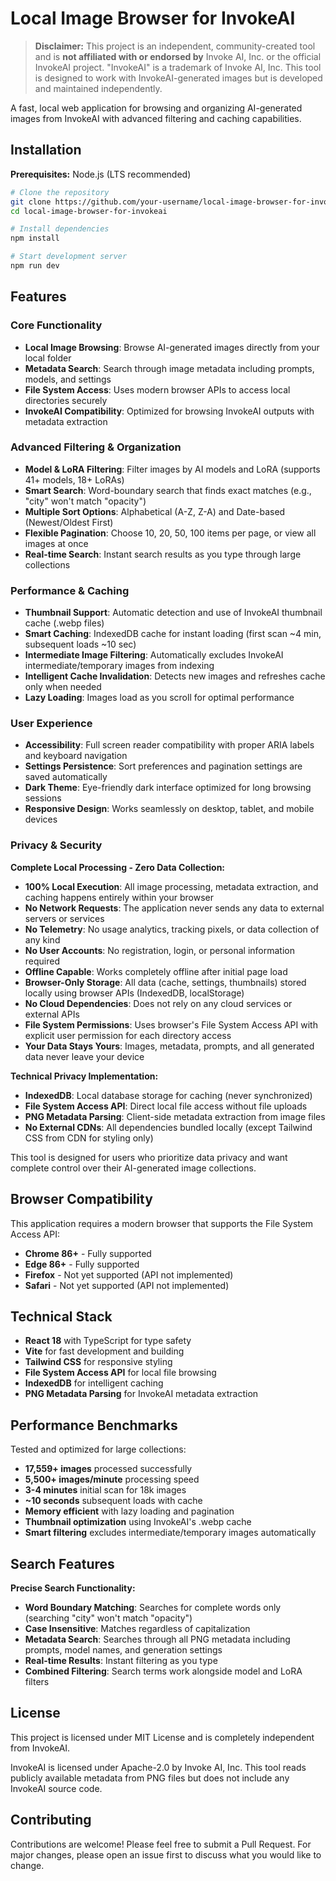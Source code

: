# Local Image Browser for InvokeAI

> **Disclaimer:** This project is an independent, community-created tool and is **not affiliated with or endorsed by** Invoke AI, Inc. or the official InvokeAI project. "InvokeAI" is a trademark of Invoke AI, Inc. This tool is designed to work with InvokeAI-generated images but is developed and maintained independently.

A fast, local web application for browsing and organizing AI-generated images from InvokeAI with advanced filtering and caching capabilities.

## Installation

**Prerequisites:** Node.js (LTS recommended)

```bash
# Clone the repository
git clone https://github.com/your-username/local-image-browser-for-invokeai.git
cd local-image-browser-for-invokeai

# Install dependencies
npm install

# Start development server
npm run dev
```

## Features

### Core Functionality
- **Local Image Browsing**: Browse AI-generated images directly from your local folder
- **Metadata Search**: Search through image metadata including prompts, models, and settings
- **File System Access**: Uses modern browser APIs to access local directories securely
- **InvokeAI Compatibility**: Optimized for browsing InvokeAI outputs with metadata extraction

### Advanced Filtering & Organization
- **Model & LoRA Filtering**: Filter images by AI models and LoRA (supports 41+ models, 18+ LoRAs)
- **Smart Search**: Word-boundary search that finds exact matches (e.g., "city" won't match "opacity")
- **Multiple Sort Options**: Alphabetical (A-Z, Z-A) and Date-based (Newest/Oldest First)
- **Flexible Pagination**: Choose 10, 20, 50, 100 items per page, or view all images at once
- **Real-time Search**: Instant search results as you type through large collections

### Performance & Caching
- **Thumbnail Support**: Automatic detection and use of InvokeAI thumbnail cache (.webp files)
- **Smart Caching**: IndexedDB cache for instant loading (first scan ~4 min, subsequent loads ~10 sec)
- **Intermediate Image Filtering**: Automatically excludes InvokeAI intermediate/temporary images from indexing
- **Intelligent Cache Invalidation**: Detects new images and refreshes cache only when needed
- **Lazy Loading**: Images load as you scroll for optimal performance

### User Experience
- **Accessibility**: Full screen reader compatibility with proper ARIA labels and keyboard navigation
- **Settings Persistence**: Sort preferences and pagination settings are saved automatically
- **Dark Theme**: Eye-friendly dark interface optimized for long browsing sessions
- **Responsive Design**: Works seamlessly on desktop, tablet, and mobile devices

### Privacy & Security

**Complete Local Processing - Zero Data Collection:**

- **100% Local Execution**: All image processing, metadata extraction, and caching happens entirely within your browser
- **No Network Requests**: The application never sends any data to external servers or services
- **No Telemetry**: No usage analytics, tracking pixels, or data collection of any kind
- **No User Accounts**: No registration, login, or personal information required
- **Offline Capable**: Works completely offline after initial page load
- **Browser-Only Storage**: All data (cache, settings, thumbnails) stored locally using browser APIs (IndexedDB, localStorage)
- **No Cloud Dependencies**: Does not rely on any cloud services or external APIs
- **File System Permissions**: Uses browser's File System Access API with explicit user permission for each directory access
- **Your Data Stays Yours**: Images, metadata, prompts, and all generated data never leave your device

**Technical Privacy Implementation:**
- **IndexedDB**: Local database storage for caching (never synchronized)
- **File System Access API**: Direct local file access without file uploads
- **PNG Metadata Parsing**: Client-side metadata extraction from image files
- **No External CDNs**: All dependencies bundled locally (except Tailwind CSS from CDN for styling only)

This tool is designed for users who prioritize data privacy and want complete control over their AI-generated image collections.

## Browser Compatibility

This application requires a modern browser that supports the File System Access API:

- **Chrome 86+** - Fully supported
- **Edge 86+** - Fully supported  
- **Firefox** - Not yet supported (API not implemented)
- **Safari** - Not yet supported (API not implemented)

## Technical Stack

- **React 18** with TypeScript for type safety
- **Vite** for fast development and building  
- **Tailwind CSS** for responsive styling
- **File System Access API** for local file browsing
- **IndexedDB** for intelligent caching
- **PNG Metadata Parsing** for InvokeAI metadata extraction

## Performance Benchmarks

Tested and optimized for large collections:

- **17,559+ images** processed successfully
- **5,500+ images/minute** processing speed
- **3-4 minutes** initial scan for 18k images
- **~10 seconds** subsequent loads with cache
- **Memory efficient** with lazy loading and pagination
- **Thumbnail optimization** using InvokeAI's .webp cache
- **Smart filtering** excludes intermediate/temporary images automatically

## Search Features

**Precise Search Functionality:**
- **Word Boundary Matching**: Searches for complete words only (searching "city" won't match "opacity")
- **Case Insensitive**: Matches regardless of capitalization
- **Metadata Search**: Searches through all PNG metadata including prompts, model names, and generation settings
- **Real-time Results**: Instant filtering as you type
- **Combined Filtering**: Search terms work alongside model and LoRA filters

## License

This project is licensed under MIT License and is completely independent from InvokeAI. 

InvokeAI is licensed under Apache-2.0 by Invoke AI, Inc. This tool reads publicly available metadata from PNG files but does not include any InvokeAI source code.

## Contributing

Contributions are welcome! Please feel free to submit a Pull Request. For major changes, please open an issue first to discuss what you would like to change.
